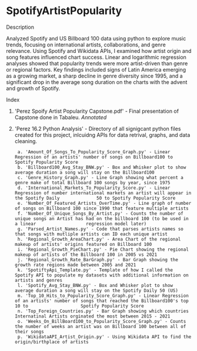 # SpotifyArtistPopularity
Description

Analyzed Spotify and US Billboard 100 data using python to explore music trends, focusing on international artists, collaborations, and genre relevance. Using Spotify and Wikidata APIs, I examined how artist origin and song features influenced chart success. Linear and logarithmic regression analyses showed that popularity trends were more artist-driven than genre or regional factors. Key findings included signs of Latin America emerging as a growing market, a sharp decline in genre diversity since 1995, and a significant drop in the average song duration on the charts with the advent and growth of Spotify.

Index
1. 'Perez Spoify Artist Popularity Capstone.pdf' - Final presentation of Capstone done in Tabaleu. *Annotated*
2. 'Perez 16.2 Python Analysis' - Directory of all signigcant python files created for this project, inlcuidng APIs for data retrival, graphs, and data cleaning.

   
        a. 'Amount_Of_Songs_To_Popularity_Score_Graph.py' - Linear Regression of an artists' number of songs on Billboard100 to Spotify Popularity Score
        b. 'Billboard100_Avg_Stay_BNW.py' - Box and Whisker plot to show average duration a song will stay on the Billboard100
        c. 'Genre_History_Graph.py' - Line Graph showing what percent a genre make of total Billboard 100 songs by year, since 1975 
        d. 'International_Markets_To_Popularity_Score.py' - Linear Regression of number international markets an artist will appear in the Spotify Daily              50 to Spotify Popularity Score
        e. 'Number_Of_Featured_Artists_OverTime.py' - Line graph of number of songs on Billboard 100 since 1990 that feature multiple artists
        f. 'Number_Of_Unique_Songs_By_Artist.py' - Counts the number of unique songs an Artist has had on the billboard 100 (to be used in a linear                   regression model later)
        g. 'Parsed_Artist_Names.py' - Code that parses artists names so that songs with mutliple artists can ID each unique artist
        h. 'Regional_Growth_AreaChart.py' - Area Chart of the regional makeup of artists' origins featured on Billboard 100 
        i. 'Regional_Growth_PieChart.py' - Pie Chart showing the regional makeup of artists of the Billboard 100 in 2005 vs 2021
        j. 'Regional_Growth_Rate_BarGraph.py' - Bar Graph showing the growth rate regions made between 2005 and 2021
        k. 'SpotiftyApi_Template.py' - Template of how I called the Spotify API to populate my datasets with additional information on artists and genres
        l. 'Spotify_Avg_Stay_BNW.py' - Box and Whisker plot to show average duration a song will stay on the Spotify Daily 50 (US)
        m. 'Top_10_Hits_to_Popularity_Score_Graph.py' - Linear Regression of an artists' number of songs that reached the Billboard100's top 10 to                    Spotify Popularity Score
        n. 'Top_Foreign_Countries.py' - Bar Graph showing which countries Internatinal Artists orginated the most between 2015 - 2021
        o. 'Weeks_On_BillBoard100_to_Popularity_Score_Graph.py' - Counts the number of weeks an artist was on Billboard 100 between all of their songs 
        p. 'WikidataAPI_Artist_Origin.py' - Using Wikidata API to find the origin/birthplace of artists


